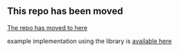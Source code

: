## This repo has been moved
[The repo has moved to here](https://github.com/Zed-Bailey/VoiceAssistantLibrary)

example implementation using the library is [available here](https://github.com/Zed-Bailey/VoiceAssistantExample)